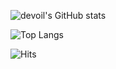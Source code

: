 

![devoil's GitHub stats](https://github-readme-stats.vercel.app/api?username=dev-oil&show_icons=true&theme=tokyonight)

![Top Langs](https://github-readme-stats.vercel.app/api/top-langs/?username=dev-oil&layout=donut)

![Hits](https://hits.seeyoufarm.com/api/count/incr/badge.svg?url=https%3A%2F%2Fgithub.com%2Fdev-oil&count_bg=%23D7D7D7&title_bg=%23000000&icon=&icon_color=%23E7E7E7&title=hits&edge_flat=false)
